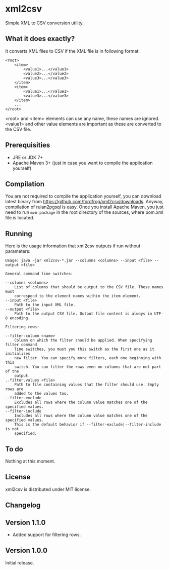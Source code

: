 # xml2csv

Simple XML to CSV conversion utility.

## What it does exactly?

It converts XML files to CSV if the XML file is in following format:

    <root>
        <item>
            <value1>...</value1>
            <value2>...</value2>
            <value3>...</value3>
        </item>
        <item>
            <value1>...</value1>
            <value3>...</value3>
        </item>
        ...
    </root>

&lt;root&gt; and &lt;item&gt; elements can use any name, these names are ignored. &lt;value1&gt;
and other value elements are important as these are converted to the CSV file.

## Prerequisities

* JRE or JDK 7+
* Apache Maven 3+ (just in case you want to compile the application yourself)

## Compilation

You are not required to compile the application yourself, you can download
latest binary from https://github.com/fordfrog/xml2csv/downloads. Anyway,
compilation of ruian2pgsql is easy. Once you install Apache Maven, you just need
to run `mvn package` in the root directory of the sources, where pom.xml file is
located.

## Running

Here is the usage information that xml2csv outputs if run without parameters:

    Usage: java -jar xml2csv-*.jar --columns <columns> --input <file> --output <file>

    General command line switches:

    --columns <columns>
        List of columns that should be output to the CSV file. These names must
        correspond to the element names within the item element.
    --input <file>
        Path to the input XML file.
    --output <file>
        Path to the output CSV file. Output file content is always in UTF-8 encoding.

    Filtering rows:

    --filter-column <name>
        Column on which the filter should be applied. When specifying filter command
        line switches, you must you this switch as the first one as it initializes
        new filter. You can specify more filters, each one beginning with this
        switch. You can filter the rows even on columns that are not part of the
        output.
    ..filter.values <file>
        Path to file containing values that the filter should use. Empty rows are
        added to the values too.
    --filter-exclude
        Excludes all rows where the column value matches one of the specified values.
    --filter-include
        Includes all rows where the column value matches one of the specified values.
        This is the default behavior if --filter-exclude|--filter-include is not
        specified.

## To do

Nothing at this moment.

## License

xml2csv is distributed under MIT license.

## Changelog

## Version 1.1.0

* Added support for filtering rows.

## Version 1.0.0

Initial release.